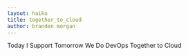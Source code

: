 ```yaml
---
layout: haiku
title: together_to_cloud
author: branden morgan
---
```


Today I Support
Tomorrow We Do DevOps
Together to Cloud